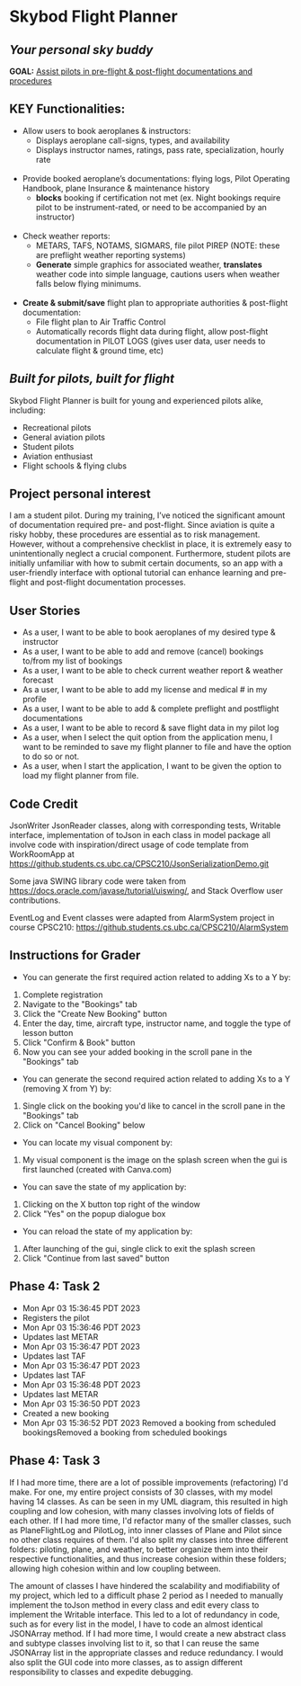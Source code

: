 # Skybod Flight Planner

## *Your personal sky buddy*

**GOAL:** <ins>Assist pilots in pre-flight & post-flight documentations and procedures</ins>

## **KEY Functionalities:**
- Allow users to book aeroplanes & instructors:
  - Displays aeroplane call-signs, types, and availability
  - Displays instructor names, ratings, pass rate, specialization, hourly rate
    <br></br>
- Provide booked aeroplane’s documentations: flying logs, Pilot Operating Handbook, plane Insurance & maintenance history
  - **blocks** booking if certification not met (ex. Night bookings require pilot to be instrument-rated, or need to be accompanied by an instructor)
    <br></br>
- Check weather reports:
  - METARS, TAFS, NOTAMS, SIGMARS, file pilot PIREP (NOTE:  these are preflight weather reporting systems)
  - **Generate** simple graphics for associated weather, **translates** weather code into simple language, cautions users when weather falls below flying minimums.
    <br></br>
- **Create & submit/save** flight plan to appropriate authorities & post-flight documentation:
  - File flight plan to Air Traffic Control
  - Automatically records flight data during flight, allow post-flight documentation in PILOT LOGS (gives user data, user needs to calculate flight & ground time, etc)

## *Built for pilots, built for flight*
Skybod Flight Planner is built for young and experienced pilots alike, including:
- Recreational pilots
- General aviation pilots
- Student pilots
- Aviation enthusiast
- Flight schools & flying clubs

## Project personal interest
<p>I am a student pilot. During my training, I’ve noticed the significant amount of documentation required pre-
and post-flight. Since aviation is quite a risky hobby, these procedures are essential as to risk management. However,
without a comprehensive checklist in place, it is extremely easy to unintentionally neglect a crucial component. 
Furthermore, student pilots are initially unfamiliar with how to submit certain documents, so an app with a user-friendly
interface with optional tutorial can enhance learning and pre-flight and post-flight documentation processes.</p>

## User Stories

- As a user, I want to be able to book aeroplanes of my desired type & instructor
- As a user, I want to be able to add and remove (cancel) bookings to/from my list of bookings
- As a user, I want to be able to check current weather report & weather forecast
- As a user, I want to be able to add my license and medical # in my profile
- As a user, I want to be able to add & complete preflight and postflight documentations
- As a user, I want to be able to record & save flight data in my pilot log
- As a user, when I select the quit option from the application menu, I want to be reminded to save my flight planner to 
file and have the option to do so or not.
- As a user, when I start the application, I want to be given the option to load my flight planner from file.

## Code Credit
JsonWriter JsonReader classes, along with corresponding tests, Writable interface, implementation
of toJson in each class in model package all involve code with inspiration/direct usage of
code template from WorkRoomApp at https://github.students.cs.ubc.ca/CPSC210/JsonSerializationDemo.git

Some java SWING library code were taken from https://docs.oracle.com/javase/tutorial/uiswing/, and Stack
Overflow user contributions.

EventLog and Event classes were adapted from AlarmSystem project in course CPSC210: https://github.students.cs.ubc.ca/CPSC210/AlarmSystem

## Instructions for Grader

- You can generate the first required action related to adding Xs to a Y by:
1. Complete registration
2. Navigate to the "Bookings" tab
3. Click the "Create New Booking" button
4. Enter the day, time, aircraft type, instructor name, and toggle the type of lesson button
5. Click "Confirm & Book" button
6. Now you can see your added booking in the scroll pane in the "Bookings" tab


- You can generate the second required action related to adding Xs to a Y (removing X from Y) by:
1. Single click on the booking you'd like to cancel in the scroll pane in the "Bookings" tab
2. Click on "Cancel Booking" below


- You can locate my visual component by:
1. My visual component is the image on the splash screen when the gui is first launched
   (created with Canva.com)


- You can save the state of my application by:
1. Clicking on the X button top right of the window
2. Click "Yes" on the popup dialogue box


- You can reload the state of my application by:
1. After launching of the gui, single click to exit the splash screen
2. Click "Continue from last saved" button

## Phase 4: Task 2
* Mon Apr 03 15:36:45 PDT 2023
* Registers the pilot
* Mon Apr 03 15:36:46 PDT 2023
* Updates last METAR
* Mon Apr 03 15:36:47 PDT 2023
* Updates last TAF
* Mon Apr 03 15:36:47 PDT 2023
* Updates last TAF
* Mon Apr 03 15:36:48 PDT 2023
* Updates last METAR
* Mon Apr 03 15:36:50 PDT 2023
* Created a new booking
* Mon Apr 03 15:36:52 PDT 2023
  Removed a booking from scheduled bookingsRemoved a booking from scheduled bookings

## Phase 4: Task 3

If I had more time, there are a lot of possible improvements (refactoring) I'd make. 
For one, my entire project consists of 30 classes, with my model having 14 classes. As
can be seen in my UML diagram, this resulted in high coupling and low cohesion, with many
classes involving lots of fields of each other. If I had more time, I'd refactor many of
the smaller classes, such as PlaneFlightLog and PilotLog, into inner classes of Plane and Pilot
since no other class requires of them. I'd also split my classes into three different folders:
piloting, plane, and weather, to better organize them into their respective functionalities,
and thus increase cohesion within these folders; allowing high cohesion within and low coupling
between.

The amount of classes I have hindered the scalability and modifiability of my project, which
led to a difficult phase 2 period as I needed to manually implement the toJson method in every
class and edit every class to implement the Writable interface. This led to a lot of redundancy
in code, such as for every list in the model, I have to code an almost identical JSONArray method.
If I had more time, I would create a new abstract class and subtype classes involving list to it,
so that I can reuse the same JSONArray list in the appropriate classes and reduce redundancy.
I would also split the GUI code into more classes, as to assign different responsibility to classes
and expedite debugging.